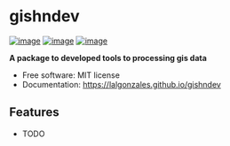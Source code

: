 # gishndev


[![image](https://img.shields.io/pypi/v/gishndev.svg)](https://pypi.python.org/pypi/gishndev)
[![image](https://static.pepy.tech/badge/gishndev)](https://pepy.tech/project/gishndev)
[![image](https://img.shields.io/conda/vn/conda-forge/gishndev.svg)](https://anaconda.org/conda-forge/gishndev)


**A package to developed tools to processing gis data**


-   Free software: MIT license
-   Documentation: https://lalgonzales.github.io/gishndev
    

## Features

-   TODO
